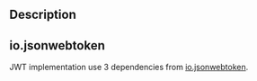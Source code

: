 ## Description

## io.jsonwebtoken

JWT implementation use 3 dependencies from [io.jsonwebtoken](https://mvnrepository.com/artifact/io.jsonwebtoken).
